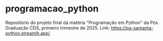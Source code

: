 # programacao_python
Repositório do projeto final da matéria "Programação em Python" da Pós Graduação CDS, primeiro trimestre de 2025.
Link: https://pa-samanta-python.streamlit.app/
